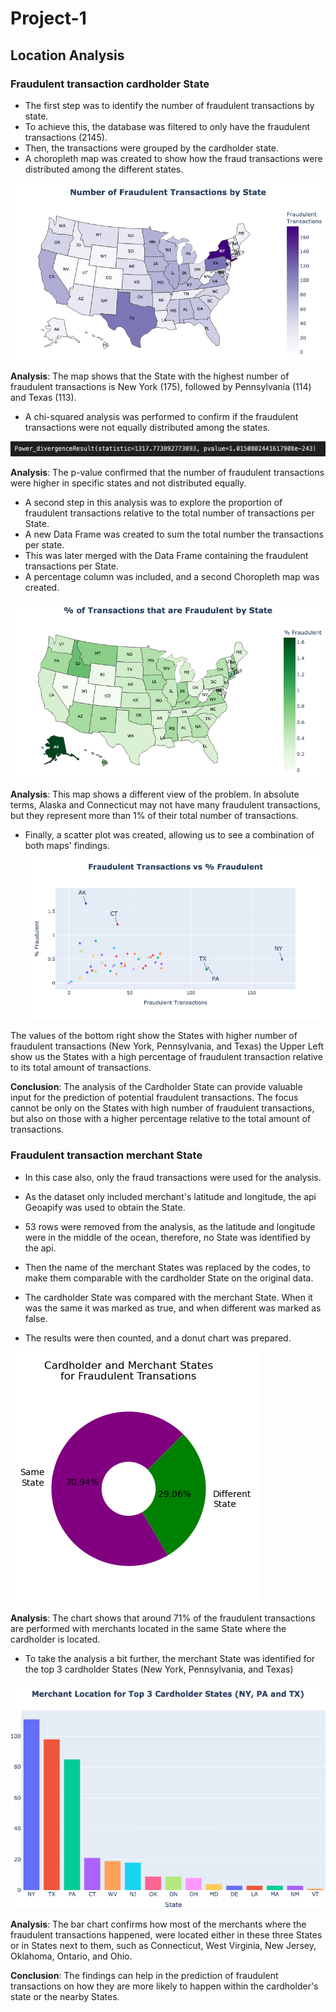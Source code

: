 # Project-1


## Location Analysis

### Fraudulent transaction cardholder State

- The first step was to identify the number of fraudulent transactions by state.
- To achieve this, the database was filtered to only have the fraudulent transactions (2145).
- Then, the transactions were grouped by the cardholder state.
- A choropleth map was created to show how the fraud transactions were distributed among the different states.

![](Images/daniel-1.png)

**Analysis**: The map shows that the State with the highest number of fraudulent transactions is New York (175), followed by Pennsylvania (114) and Texas (113).

- A chi-squared analysis was performed to confirm if the fraudulent transactions were not equally distributed among the states.

![](Images/daniel-2.png)

**Analysis**: The p-value confirmed that the number of fraudulent transactions were higher in specific states and not distributed equally.

- A second step in this analysis was to explore the proportion of fraudulent transactions relative to the total number of transactions per State.
- A new Data Frame was created to sum the total number the transactions per state.
- This was later merged with the Data Frame containing the fraudulent transactions per State.
- A percentage column was included, and a second Choropleth map was created.

![](Images/daniel-3.png)

**Analysis**: This map shows a different view of the problem. In absolute terms, Alaska and Connecticut may not have many fraudulent transactions, but they represent more than 1% of their total number of transactions.

- Finally, a scatter plot was created, allowing us to see a combination of both maps' findings.
![](Images/daniel-4.png)

The values of the bottom right show the States with higher number of fraudulent transactions (New York, Pennsylvania, and Texas) the Upper Left show us the States with a high percentage of fraudulent transaction relative to its total amount of transactions.

**Conclusion**: The analysis of the Cardholder State can provide valuable input for the prediction of potential fraudulent transactions. The focus cannot be only on the States with high number of fraudulent transactions, but also on those with a higher percentage relative to the total amount of transactions.


### Fraudulent transaction merchant State

- In this case also, only the fraud transactions were used for the analysis.
- As the dataset only included merchant's latitude and longitude, the api Geoapify was used to obtain the State.
- 53 rows were removed from the analysis, as the latitude and longitude were in the middle of the ocean, therefore, no State was identified by the api.
- Then the name of the merchant States was replaced by the codes, to make them comparable with the cardholder State on the original data.

- The cardholder State was compared with the merchant State. When it was the same it was marked as true, and when different was marked as false.
- The results were then counted, and a donut chart was prepared.

![](Images/daniel-5.png)

**Analysis**: The chart shows that around 71% of the fraudulent transactions are performed with merchants located in the same State where the cardholder is located.

- To take the analysis a bit further, the merchant State was identified for the top 3 cardholder States (New York, Pennsylvania, and Texas)

![](Images/daniel-6.png)

**Analysis**: The bar chart confirms how most of the merchants where the fraudulent transactions happened, were located either in these three States or in States next to them, such as Connecticut, West Virginia, New Jersey, Oklahoma, Ontario, and Ohio.

**Conclusion**: The findings can help in the prediction of fraudulent transactions on how they are more likely to happen within the cardholder's state or the nearby States.